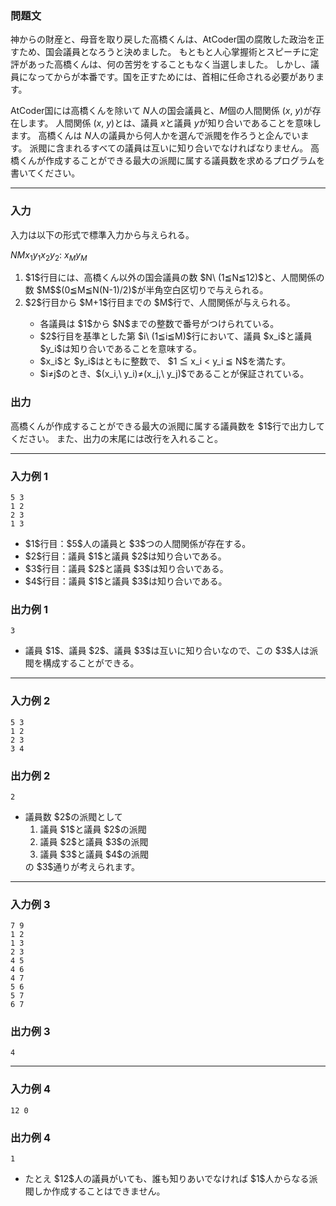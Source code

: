 
<div>

<div>

### **問題文**

<section>
神からの財産と、母音を取り戻した高橋くんは、AtCoder国の腐敗した政治を正すため、国会議員となろうと決めました。
もともと人心掌握術とスピーチに定評があった高橋くんは、何の苦労をすることもなく当選しました。
しかし、議員になってからが本番です。国を正すためには、首相に任命される必要があります。

AtCoder国には高橋くんを除いて $N$人の国会議員と、$M$個の人間関係 $(x,\ y)$が存在します。
人間関係 $(x,\ y)$とは、議員 $x$と議員 $y$が知り合いであることを意味します。
高橋くんは $N$人の議員から何人かを選んで派閥を作ろうと企んでいます。
派閥に含まれるすべての議員は互いに知り合いでなければなりません。
高橋くんが作成することができる最大の派閥に属する議員数を求めるプログラムを書いてください。

</section>

</div>

---

<div>

### **入力**

<section>
入力は以下の形式で標準入力から与えられる。

<div>

$N$$M$$x_1$$y_1$$x_2$$y_2$:
$x_M$$y_M$
</div>

<ol>

<li>
$1$行目には、高橋くん以外の国会議員の数 $N\ (1≦N≦12)$と、人間関係の数 $M$$(0≦M≦N(N-1)/2)$が半角空白区切りで与えられる。
</li>

<li>
$2$行目から $M+1$行目までの $M$行で、人間関係が与えられる。
</li>

<ul>

<li>
各議員は $1$から $N$までの整数で番号がつけられている。
</li>

<li>
$2$行目を基準とした第 $i\ (1≦i≦M)$行において、議員 $x_i$と議員 $y_i$は知り合いであることを意味する。
</li>

<li>
$x_i$と $y_i$はともに整数で、 $1 ≦ x_i < y_i ≦ N$を満たす。
</li>

<li>
$i≠j$のとき、$(x_i,\ y_i)≠(x_j,\ y_j)$であることが保証されている。
</li>

</ul>

</ol>

</section>

</div>

<div>

### **出力**

<section>
高橋くんが作成することができる最大の派閥に属する議員数を $1$行で出力してください。
また、出力の末尾には改行を入れること。

</section>

</div>

---

<div>

### **入力例 1**

<section>

```
5 3
1 2
2 3
1 3
```

<ul>

<li>
$1$行目：$5$人の議員と $3$つの人間関係が存在する。
</li>

<li>
$2$行目：議員 $1$と議員 $2$は知り合いである。
</li>

<li>
$3$行目：議員 $2$と議員 $3$は知り合いである。
</li>

<li>
$4$行目：議員 $1$と議員 $3$は知り合いである。
</li>

</ul>

</section>

</div>

<div>

### **出力例 1**

<section>

```
3
```

<ul>

<li>
議員 $1$、議員 $2$、議員 $3$は互いに知り合いなので、この $3$人は派閥を構成することができる。
</li>

</ul>

</section>

</div>

---

<div>

### **入力例 2**

<section>

```
5 3
1 2
2 3
3 4
```

</section>

</div>

<div>

### **出力例 2**

<section>

```
2
```

<ul>

<li>
議員数 $2$の派閥として
		
<ol>

<li>
議員 $1$と議員 $2$の派閥
</li>

<li>
議員 $2$と議員 $3$の派閥
</li>

<li>
議員 $3$と議員 $4$の派閥
</li>

</ol>
の $3$通りが考えられます。
	
</li>

</ul>

</section>

</div>

---

<div>

### **入力例 3**

<section>

```
7 9
1 2
1 3
2 3
4 5
4 6
4 7
5 6
5 7
6 7
```

</section>

</div>

<div>

### **出力例 3**

<section>

```
4
```

</section>

</div>

---

<div>

### **入力例 4**

<section>

```
12 0
```

</section>

</div>

<div>

### **出力例 4**

<section>

```
1
```

</section>

</div>

<ul>

<li>
たとえ $12$人の議員がいても、誰も知りあいでなければ $1$人からなる派閥しか作成することはできません。
</li>

</ul>

</div>

